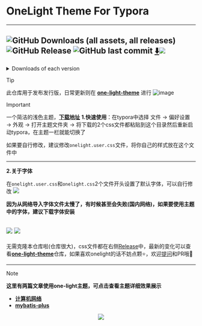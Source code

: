 # OneLight Theme For Typora
---
![GitHub Downloads (all assets, all releases)](https://img.shields.io/github/downloads/caolib/typora-onelight-theme/total?labelColor=white&color=blue)
![GitHub Release](https://img.shields.io/github/v/release/caolib/one-light-theme?labelColor=blue&color=red)
![GitHub last commit](https://img.shields.io/github/last-commit/caolib/typora-onelight-theme?labelColor=white&color=blue)
[⬇️![](https://img.shields.io/badge/点击下载最新-white)](https://github.com/caolib/typora-onelight-theme/releases/latest/download/onelight.zip)
---


<details>
  <summary>Downloads of each version</summary>
  <img src="https://img.shields.io/github/downloads/caolib/typora-onelight-theme/v0.2.2/total" alt="Downloads v0.2.2"/></br>
  <img src="https://img.shields.io/github/downloads/caolib/typora-onelight-theme/v0.2.1/total" alt="Downloads v0.2.1"/></br>
  <img src="https://img.shields.io/github/downloads/caolib/typora-onelight-theme/v0.1.0/total" alt="Downloads v0.1.0"/></br>
  <img src="https://img.shields.io/github/downloads/caolib/typora-onelight-theme/v0.0.6/total" alt="Downloads v0.0.6"/></br>
  <img src="https://img.shields.io/github/downloads/caolib/typora-onelight-theme/v0.0.5/total" alt="Downloads v0.0.5"/></br>
</details>

> [!tip]
> 此仓库用于发布发行版，日常更新则在 [**one-light-theme**](https://github.com/caolib/one-light-theme) 进行
![image](https://github.com/user-attachments/assets/d56a5c27-7b81-45f9-84cb-8b91df92eba9)

> [!important]
> 一个简洁的浅色主题，**[下载地址](https://github.com/caolib/theme.typora.io/releases)**
> **1.快速使用**：在typora中选择 文件 → 偏好设置 → 外观 → 打开主题文件夹 → 将下载的2个css文件都粘贴到这个目录然后重新启动typora，在主题一栏就能切换了
> 
> 如果要自行修改，建议修改`onelight.user.css`文件，将你自己的样式放在这个文件中
>
> ---
> 
> **2.关于字体**
> 
> 在`onelight.user.css`和`onelight.css`2个文件开头设置了默认字体，可以自行修改
> ![](https://github.com/user-attachments/assets/ab75260f-cff0-43b7-b8e5-dfea38e8525c)
> 
> **因为从网络导入字体文件太慢了，有时候甚至会失败(国内网络)，如果要使用主题中的字体，建议下载字体安装**
> 
> [![](https://img.shields.io/badge/下载CascadiaCode-white)](https://clb-cdn.pages.dev/fonts/CascadiaCode.ttf)
> [![](https://img.shields.io/badge/下载喵字果汁体-white)](https://clb-cdn.pages.dev/fonts/MiaoZi-GuoZhiTi.ttf)
> ---
> 无需克隆本仓库啦(仓库很大)，css文件都在右侧[Release](https://github.com/caolib/theme.typora.io/releases)中，最新的变化可以查看[**one-light-theme**](https://github.com/caolib/one-light-theme)仓库，如果喜欢onelight的话不妨点颗⭐，欢迎[提问](https://github.com/caolib/typora-onelight-theme/issues)和PR哦🥰

---

> [!note]
> **这里有两篇文章使用one-light主题，可点击查看主题详细效果展示**
> - **[计算机网络](https://bin-sites.pages.dev/net/计算机网络)**
> - **[mybatis-plus](https://bin-sites.pages.dev/mp)**

<div align=center>
  <img src="https://counter.seku.su/cmoe?name=caolib&theme=r34"/>
</div>
